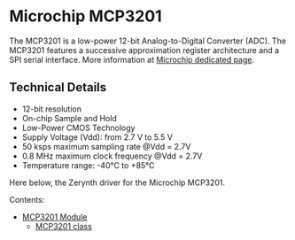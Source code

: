 # Microchip MCP3201

The MCP3201 is a low-power 12-bit Analog-to-Digital Converter (ADC).
The MCP3201 features a successive approximation register architecture and a SPI serial interface.
More information at [Microchip dedicated page](http://www.microchip.com/wwwproducts/en/MCP3201).

## Technical Details


* 12-bit resolution
* On-chip Sample and Hold
* Low-Power CMOS Technology
* Supply Voltage (Vdd): from 2.7 V to 5.5 V
* 50 ksps maximum sampling rate @Vdd = 2.7V
* 0.8 MHz maximum clock frequency @Vdd = 2.7V
* Temperature range: -40°C to +85°C

Here below, the Zerynth driver for the Microchip MCP3201.

Contents:


* [MCP3201 Module](/latest/reference/libs/microchip/mcp3201/docs/mcp3201/)
    * [MCP3201 class](/latest/reference/libs/microchip/mcp3201/docs/mcp3201/#mcp3201-class)
